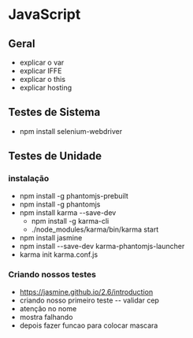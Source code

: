 # JavaScript


## Geral

* explicar o var
* explicar IFFE
* explicar o this
* explicar hosting


## Testes de Sistema

* npm install selenium-webdriver

## Testes de Unidade

### instalação

* npm install -g phantomjs-prebuilt
* npm install -g phantomjs 
* npm install karma --save-dev
    * npm install -g karma-cli
    * ./node_modules/karma/bin/karma start
* npm install jasmine
* npm install --save-dev karma-phantomjs-launcher
* karma init karma.conf.js

### Criando nossos testes

* https://jasmine.github.io/2.6/introduction
* criando nosso primeiro teste -- validar cep
* atenção no nome
* mostra falhando
* depois fazer funcao para colocar mascara